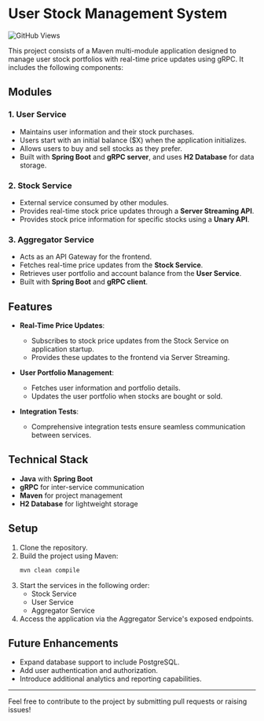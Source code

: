 # User Stock Management System

![GitHub Views](https://komarev.com/ghpvc/?username=microservices-grpc-trading-platform&color=blue)

This project consists of a Maven multi-module application designed to manage user stock portfolios with real-time price updates using gRPC. It includes the following components:

## Modules

### 1. **User Service**
- Maintains user information and their stock purchases.
- Users start with an initial balance ($X) when the application initializes.
- Allows users to buy and sell stocks as they prefer.
- Built with **Spring Boot** and **gRPC server**, and uses **H2 Database** for data storage.

### 2. **Stock Service**
- External service consumed by other modules.
- Provides real-time stock price updates through a **Server Streaming API**.
- Provides stock price information for specific stocks using a **Unary API**.

### 3. **Aggregator Service**
- Acts as an API Gateway for the frontend.
- Fetches real-time price updates from the **Stock Service**.
- Retrieves user portfolio and account balance from the **User Service**.
- Built with **Spring Boot** and **gRPC client**.

## Features

- **Real-Time Price Updates**:
  - Subscribes to stock price updates from the Stock Service on application startup.
  - Provides these updates to the frontend via Server Streaming.

- **User Portfolio Management**:
  - Fetches user information and portfolio details.
  - Updates the user portfolio when stocks are bought or sold.

- **Integration Tests**:
  - Comprehensive integration tests ensure seamless communication between services.

## Technical Stack
- **Java** with **Spring Boot**
- **gRPC** for inter-service communication
- **Maven** for project management
- **H2 Database** for lightweight storage

## Setup

1. Clone the repository.
2. Build the project using Maven:
   ```bash
   mvn clean compile
   ```
3. Start the services in the following order:
   - Stock Service
   - User Service
   - Aggregator Service
4. Access the application via the Aggregator Service's exposed endpoints.

## Future Enhancements
- Expand database support to include PostgreSQL.
- Add user authentication and authorization.
- Introduce additional analytics and reporting capabilities.

---
Feel free to contribute to the project by submitting pull requests or raising issues!

